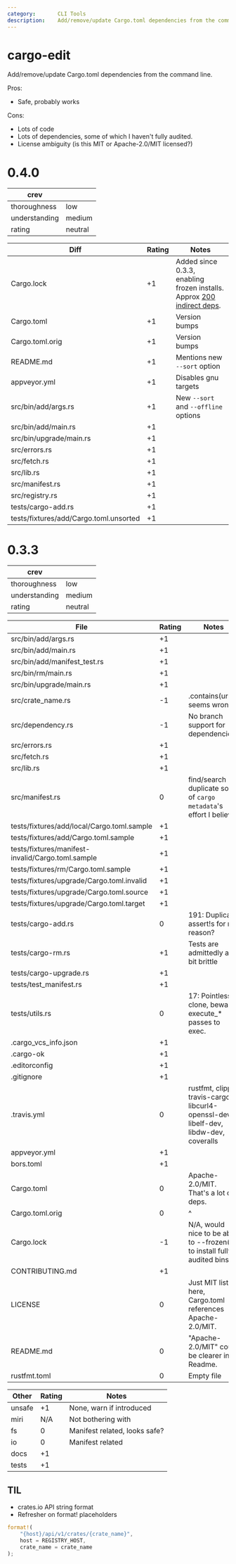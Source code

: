 ```yaml
---
category:       CLI Tools
description:    Add/remove/update Cargo.toml dependencies from the command line.
---
```


# cargo-edit

Add/remove/update Cargo.toml dependencies from the command line.

Pros:
* Safe, probably works

Cons:
* Lots of code
* Lots of dependencies, some of which I haven't fully audited.
* License ambiguity (is this MIT or Apache-2.0/MIT licensed?)

0.4.0
=====
| crev          |   |
| ------------- |---|
| thoroughness  | low
| understanding | medium
| rating        | neutral

| Diff                                                  | Rating | Notes |
| ----------------------------------------------------- | ------ | ----- |
| Cargo.lock                                            | +1 | Added since 0.3.3, enabling frozen installs.  Approx [200 indirect deps](https://github.com/killercup/cargo-edit/blob/e131c92b8e1d5617fb9dca2e095ed7d7c91776ae/Cargo.lock#L1819).
| Cargo.toml                                            | +1 | Version bumps
| Cargo.toml.orig                                       | +1 | Version bumps
| README.md                                             | +1 | Mentions new `--sort` option
| appveyor.yml                                          | +1 | Disables gnu targets
| src/bin/add/args.rs                                   | +1 | New `--sort` and `--offline` options
| src/bin/add/main.rs                                   | +1 | |
| src/bin/upgrade/main.rs                               | +1 | |
| src/errors.rs                                         | +1 | |
| src/fetch.rs                                          | +1 | |
| src/lib.rs                                            | +1 | |
| src/manifest.rs                                       | +1 | |
| src/registry.rs                                       | +1 | |
| tests/cargo-add.rs                                    | +1 | |
| tests/fixtures/add/Cargo.toml.unsorted                | +1 | |

0.3.3
=====
| crev          |   |
| ------------- |---|
| thoroughness  | low
| understanding | medium
| rating        | neutral

| File                                                  | Rating | Notes |
| ----------------------------------------------------- | ------ | ----- |
| src/bin/add/args.rs                                   | +1 | |
| src/bin/add/main.rs                                   | +1 | |
| src/bin/add/manifest_test.rs                          | +1 | |
| src/bin/rm/main.rs                                    | +1 | |
| src/bin/upgrade/main.rs                               | +1 | |
| src/crate_name.rs                                     | -1 | .contains(url) seems wrong
| src/dependency.rs                                     | -1 | No branch support for dependencies?
| src/errors.rs                                         | +1 | |
| src/fetch.rs                                          | +1 | |
| src/lib.rs                                            | +1 | |
| src/manifest.rs                                       | 0 | find/search duplicate some of `cargo metadata`'s effort I believe
| tests/fixtures/add/local/Cargo.toml.sample            | +1 | |
| tests/fixtures/add/Cargo.toml.sample                  | +1 | |
| tests/fixtures/manifest-invalid/Cargo.toml.sample     | +1 | |
| tests/fixtures/rm/Cargo.toml.sample                   | +1 | |
| tests/fixtures/upgrade/Cargo.toml.invalid             | +1 | |
| tests/fixtures/upgrade/Cargo.toml.source              | +1 | |
| tests/fixtures/upgrade/Cargo.toml.target              | +1 | |
| tests/cargo-add.rs                                    | 0 | 191: Duplicate assert!s for no reason?
| tests/cargo-rm.rs                                     | +1 | Tests are admittedly a bit brittle
| tests/cargo-upgrade.rs                                | +1 | |
| tests/test_manifest.rs                                | +1 | |
| tests/utils.rs                                        | 0 | 17: Pointless clone, beware execute_* passes to exec.
| .cargo_vcs_info.json                                  | +1 | |
| .cargo-ok                                             | +1 | |
| .editorconfig                                         | +1 | |
| .gitignore                                            | +1 | |
| .travis.yml                                           | 0 | rustfmt, clippy, travis-cargo, libcurl4-openssl-dev, libelf-dev, libdw-dev, coveralls
| appveyor.yml                                          | +1 | |
| bors.toml                                             | +1 | |
| Cargo.toml                                            | 0 | Apache-2.0/MIT.  That's a lot of deps.
| Cargo.toml.orig                                       | 0 | ^
| Cargo.lock                                            | -1 | N/A, would nice to be able to --frozen(?) to install fully audited bins
| CONTRIBUTING.md                                       | +1 | |
| LICENSE                                               | 0 | Just MIT listed here, Cargo.toml references Apache-2.0/MIT.
| README.md                                             | 0 | "Apache-2.0/MIT" could be clearer in a Readme.
| rustfmt.toml                                          | 0 | Empty file

| Other     | Rating | Notes |
| --------- | ------ | ----- |
| unsafe    | +1 | None, warn if introduced
| miri      | N/A | Not bothering with
| fs        | 0 | Manifest related, looks safe?
| io        | 0 | Manifest related
| docs      | +1 | |
| tests     | +1 | |

TIL
---
* crates.io API string format
* Refresher on format! placeholders
```rust
format!(
    "{host}/api/v1/crates/{crate_name}",
    host = REGISTRY_HOST,
    crate_name = crate_name
);
```
